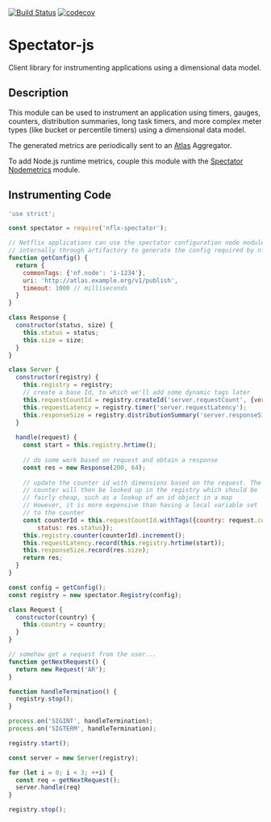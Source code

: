 [![Build Status](https://travis-ci.org/Netflix/spectator-js.svg?branch=master)](https://travis-ci.org/Netflix/spectator-js) 
[![codecov](https://codecov.io/gh/Netflix/spectator-js/branch/master/graph/badge.svg)](https://codecov.io/gh/Netflix/spectator-js)

# Spectator-js

Client library for instrumenting applications using a dimensional data model.

## Description

This module can be used to instrument an application using timers, gauges,
counters, distribution summaries, long task timers, and more complex meter
types (like bucket or percentile timers) using a dimensional data model. 

The generated metrics are periodically sent to an
[Atlas](https://github.com/Netflix/atlas) Aggregator.

To add Node.js runtime metrics, couple this module with the 
[Spectator Nodemetrics](https://github.com/Netflix-Skunkworks/spectator-js-nodejsmetrics)
module.

## Instrumenting Code

```javascript
'use strict';

const spectator = require('nflx-spectator');

// Netflix applications can use the spectator configuration node module available
// internally through artifactory to generate the config required by nflx-spectator
function getConfig() {
  return {
    commonTags: {'nf.node': 'i-1234'},
    uri: 'http://atlas.example.org/v1/publish',
    timeout: 1000 // milliseconds 
  }
}

class Response {
  constructor(status, size) {
    this.status = status;
    this.size = size;
  }
}

class Server {
  constructor(registry) {
    this.registry = registry;
    // create a base Id, to which we'll add some dynamic tags later
    this.requestCountId = registry.createId('server.requestCount', {version: 'v1'});
    this.requestLatency = registry.timer('server.requestLatency');
    this.responseSize = registry.distributionSummary('server.responseSizes');
  }
  
  handle(request) {
    const start = this.registry.hrtime();
    
    // do some work based on request and obtain a response
    const res = new Response(200, 64);
    
    // update the counter id with dimensions based on the request. The
    // counter will then be looked up in the registry which should be 
    // fairly cheap, such as a lookup of an id object in a map
    // However, it is more expensive than having a local variable set
    // to the counter
    const counterId = this.requestCountId.withTags({country: request.country, 
        status: res.status});
    this.registry.counter(counterId).increment();
    this.requestLatency.record(this.registry.hrtime(start));
    this.responseSize.record(res.size);
    return res;
  }
}

const config = getConfig();
const registry = new spectator.Registry(config);

class Request {
  constructor(country) {
    this.country = country;
  }
}

// somehow get a request from the user...
function getNextRequest() {
  return new Request('AR');
}

function handleTermination() {
  registry.stop();
}

process.on('SIGINT', handleTermination);
process.on('SIGTERM', handleTermination);

registry.start();

const server = new Server(registry);

for (let i = 0; i < 3; ++i) {
  const req = getNextRequest();
  server.handle(req)
}

registry.stop();
```
